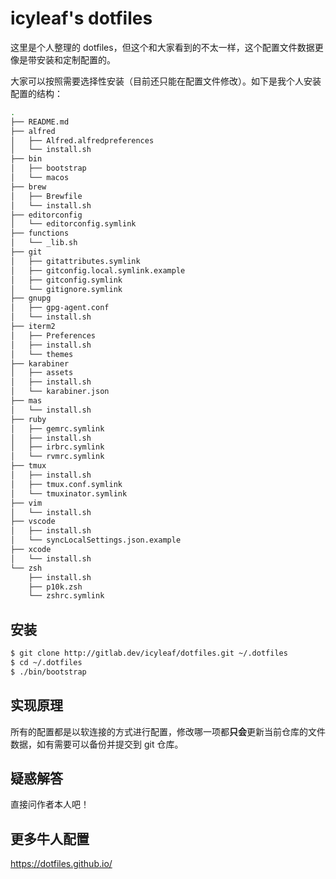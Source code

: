 icyleaf's dotfiles
==================

这里是个人整理的 dotfiles，但这个和大家看到的不太一样，这个配置文件数据更像是带安装和定制配置的。

大家可以按照需要选择性安装（目前还只能在配置文件修改）。如下是我个人安装配置的结构：

```bash
.
├── README.md
├── alfred
│   ├── Alfred.alfredpreferences
│   └── install.sh
├── bin
│   ├── bootstrap
│   └── macos
├── brew
│   ├── Brewfile
│   └── install.sh
├── editorconfig
│   └── editorconfig.symlink
├── functions
│   └── _lib.sh
├── git
│   ├── gitattributes.symlink
│   ├── gitconfig.local.symlink.example
│   ├── gitconfig.symlink
│   └── gitignore.symlink
├── gnupg
│   ├── gpg-agent.conf
│   └── install.sh
├── iterm2
│   ├── Preferences
│   ├── install.sh
│   └── themes
├── karabiner
│   ├── assets
│   ├── install.sh
│   └── karabiner.json
├── mas
│   └── install.sh
├── ruby
│   ├── gemrc.symlink
│   ├── install.sh
│   ├── irbrc.symlink
│   └── rvmrc.symlink
├── tmux
│   ├── install.sh
│   ├── tmux.conf.symlink
│   └── tmuxinator.symlink
├── vim
│   └── install.sh
├── vscode
│   ├── install.sh
│   └── syncLocalSettings.json.example
├── xcode
│   └── install.sh
└── zsh
    ├── install.sh
    ├── p10k.zsh
    └── zshrc.symlink
```

安装
--------

```bash
$ git clone http://gitlab.dev/icyleaf/dotfiles.git ~/.dotfiles
$ cd ~/.dotfiles
$ ./bin/bootstrap
```

实现原理
--------

所有的配置都是以软连接的方式进行配置，修改哪一项都**只会**更新当前仓库的文件数据，如有需要可以备份并提交到 git 仓库。

疑惑解答
--------

直接问作者本人吧！

更多牛人配置
------------

https://dotfiles.github.io/
